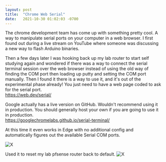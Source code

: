 ```yaml
---
layout: post
title:  "Chrome Web Serial"
date:   2021-10-30 01:02:03 -0700
---
```


The chrome development team has come up with something pretty cool.
A way to manipulate serial ports on your computer in a web browser. I first found out during a live stream on YouTube where someone was discussing a new way to flash Arduino binaries. 

Then a few days later I was hooking back up my lab router to start self studying again and wondered if there was a way to connect the serial terminal session over the web browser instead of using the old way of finding the COM port then loading up putty and setting the COM port manually. Then I found it there is a way to use it, and it's out of the experimental phase already! You just need to have a web page coded to ask for the serial port.
<br><https://web.dev/serial/>

Google actually has a live version on GitHub. Wouldn't recommend using it in production. You should generally host your own if you are going to use it in production.
<br><https://googlechromelabs.github.io/serial-terminal/>

At this time it even works in Edge with no additional config and automatically figures out the available Serial COM ports.

<picture>
	<img 
		src="{{site.url}}{{site.baseurl}}\assets\images\ChromeWebSerial-1.webp" 
		alt="X"
	>
</picture>

Used it to reset my lab pfsense router back to default.
<picture>
	<img 
		src="{{site.url}}{{site.baseurl}}\assets\images\ChromeWebSerial-2.webp" 
		alt="X"
	>
</picture>
